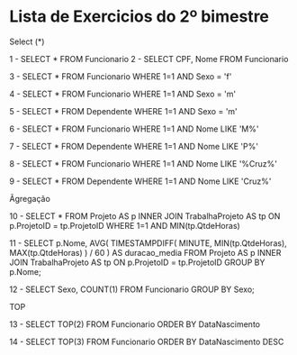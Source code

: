 # Lista de Exercicios do 2º bimestre

Select (*) 

1 - SELECT * FROM Funcionario
2 - SELECT CPF, Nome FROM Funcionario

3 - SELECT * 
        FROM Funcionario 
        WHERE 1=1 
            AND Sexo = 'f'

4 - SELECT * 
        FROM Funcionario 
        WHERE 1=1 
            AND Sexo = 'm'

5 - SELECT * 
        FROM Dependente 
        WHERE 1=1 
            AND Sexo = 'm'

6 - SELECT * 
        FROM Funcionario 
        WHERE 1=1 
            AND Nome LIKE 'M%'

7 - SELECT * 
        FROM Dependente 
        WHERE 1=1 
            AND Nome LIKE 'P%'

8 - SELECT * 
        FROM Funcionario 
        WHERE 1=1 
            AND Nome LIKE '%Cruz%'

9 - SELECT * 
        FROM Dependente 
        WHERE 1=1 
            AND Nome LIKE 'Cruz%'

Ãgregação

10 - SELECT * 
        FROM Projeto AS p
        INNER JOIN TrabalhaProjeto AS tp
            ON p.ProjetoID = tp.ProjetoID 
        WHERE 1=1
            AND MIN(tp.QtdeHoras)

11 - SELECT 
            p.Nome,
            AVG( TIMESTAMPDIFF( MINUTE, MIN(tp.QtdeHoras), MAX(tp.QtdeHoras) ) / 60 ) AS duracao_media
        FROM Projeto AS p
        INNER JOIN TrabalhaProjeto AS tp
            ON p.ProjetoID = tp.ProjetoID 
        GROUP BY p.Nome;

12 - SELECT
            Sexo,
            COUNT(1)
        FROM Funcionario
        GROUP BY Sexo;

TOP

13 - SELECT TOP(2)
        FROM Funcionario
        ORDER BY DataNascimento

14 - SELECT TOP(3)
        FROM Funcionario
        ORDER BY DataNascimento DESC

